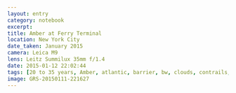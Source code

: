 ```yaml
--- 
layout: entry
category: notebook
excerpt:
title: Amber at Ferry Terminal
location: New York City
date_taken: January 2015
camera: Leica M9
lens: Leitz Summilux 35mm f/1.4
date: 2015-01-12 22:02:44
tags: [20 to 35 years, Amber, atlantic, barrier, bw, clouds, contrails, expression, girl, glare, hair, sea, sky, statue of liberty, sunlight, sunset, USA, water]
image: GRS-20150111-221627
---
```

